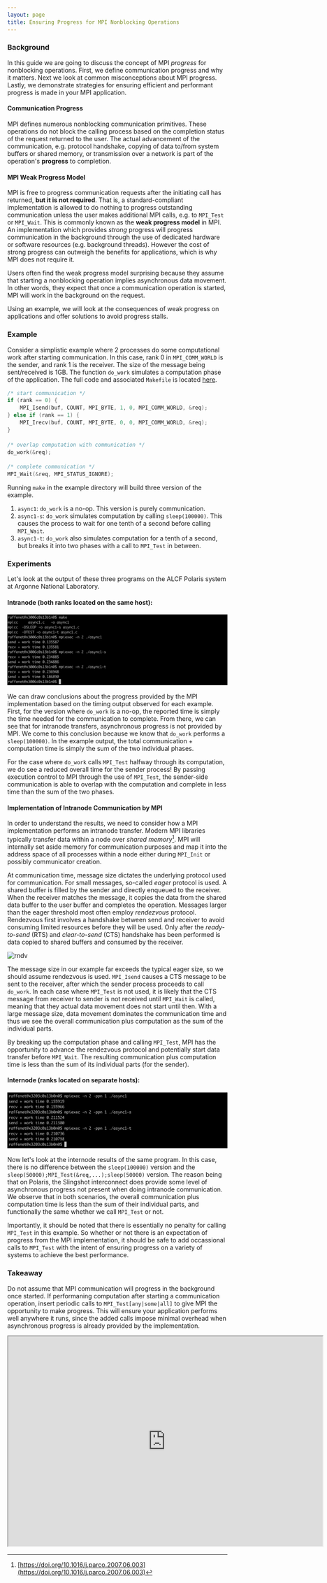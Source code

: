 ```yaml
---
layout: page
title: Ensuring Progress for MPI Nonblocking Operations
---
```


### Background

In this guide we
are going to discuss the concept of MPI _progress_ for nonblocking
operations. First, we define communication progress and why it
matters. Next we look at common misconceptions about MPI
progress. Lastly, we demonstrate strategies for ensuring efficient and
performant progress is made in your MPI application.

#### Communication Progress

MPI defines numerous nonblocking communication primitives. These
operations do not block the calling process based on the completion
status of the request returned to the user. The actual advancement of
the communication, e.g. protocol handshake, copying of data to/from
system buffers or shared memory, or transmission over a network is part
of the operation's **progress** to completion.

#### MPI Weak Progress Model

MPI is free to progress communication requests after the initiating call
has returned, **but it is not required**. That is, a standard-compliant
implementation is allowed to do nothing to progress outstanding
communication unless the user makes additional MPI calls, e.g. to
``MPI_Test`` or ``MPI_Wait``. This is commonly known as the **weak
progress model** in MPI. An implementation which provides *strong*
progress will progress communication in the background through the use
of dedicated hardware or software resources (e.g. background
threads). However the cost of strong progress can outweigh the benefits
for applications, which is why MPI does not require it.

Users often find the weak progress model surprising because they assume
that starting a nonblocking operation implies asynchronous data
movement. In other words, they expect that once a communication
operation is started, MPI will work in the background on the request.

Using an example, we will look at the consequences of weak progress on
applications and offer solutions to avoid progress stalls.

### Example

Consider a simplistic example where 2 processes do some computational
work after starting communication. In this case, rank 0 in
`MPI_COMM_WORLD` is the sender, and rank 1 is the receiver. The size of
the message being sent/received is 1GB. The function `do_work` simulates
a computation phase of the application. The full code and associated
`Makefile` is located [here][ex2].

```c
/* start communication */
if (rank == 0) {
    MPI_Isend(buf, COUNT, MPI_BYTE, 1, 0, MPI_COMM_WORLD, &req);
} else if (rank == 1) {
    MPI_Irecv(buf, COUNT, MPI_BYTE, 0, 0, MPI_COMM_WORLD, &req);
}

/* overlap computation with communication */
do_work(&req);

/* complete communication */
MPI_Wait(&req, MPI_STATUS_IGNORE);
```

Running `make` in the example directory will build three version of the example.

1. `async1`: `do_work` is a no-op. This version is purely
   communication.
2. `async1-s`: `do_work` simulates computation by calling
   `sleep(100000)`. This causes the process to wait for one tenth of a
   second before calling `MPI_Wait`.
3. `async1-t`: `do_work` also simulates computation for a tenth of a
   second, but breaks it into two phases with a call to `MPI_Test` in
   between.

### Experiments

Let's look at the output of these three programs on the ALCF Polaris
system at Argonne National Laboratory.

#### Intranode (both ranks located on the same host):
![async example on a single node of Polaris](/assets/images/polaris1.png)

We can draw conclusions about the progress provided by the MPI
implementation based on the timing output observed for each
example. First, for the version where `do_work` is a no-op, the reported
time is simply the time needed for the communication to complete. From
there, we can see that for intranode transfers, asynchronous progress is
not provided by MPI. We come to this conclusion because we know that
`do_work` performs a `sleep(100000)`. In the example output, the total
communication + computation time is simply the sum of the two individual
phases.

For the case where `do_work` calls `MPI_Test` halfway through its
computation, we do see a reduced overall time for the sender process! By
passing execution control to MPI through the use of `MPI_Test`, the
sender-side communication is able to overlap with the computation and
complete in less time than the sum of the two phases.

#### Implementation of Intranode Communication by MPI

In order to understand the results, we need to consider how a MPI
implementation performs an intranode transfer. Modern MPI libraries
typically transfer data within a node over *shared memory*[^1]. MPI will
internally set aside memory for communication purposes and map it into
the address space of all processes within a node either during
`MPI_Init` or possibly communicator creation.

At communication time, message size dictates the underlying protocol
used for communication. For small messages, so-called *eager* protocol
is used. A shared buffer is filled by the sender and directly enqueued
to the receiver. When the receiver matches the message, it copies the
data from the shared data buffer to the user buffer and completes the
operation. Messages larger than the eager threshold most often employ
*rendezvous* protocol. Rendezvous first involves a handshake between
send and receiver to avoid consuming limited resources before they will
be used. Only after the *ready-to-send* (RTS) and *clear-to-send* (CTS)
handshake has been performed is data copied to shared buffers and
consumed by the receiver.

![rndv](/assets/images/rndv.png)

The message size in our example far exceeds the typical eager size, so
we should assume rendezvous is used. `MPI_Isend` causes a CTS message to
be sent to the receiver, after which the sender process proceeds to call
`do_work`. In each case where `MPI_Test` is not used, it is likely that
the CTS message from receiver to sender is not received until `MPI_Wait`
is called, meaning that they actual data movement does not start until
then. With a large message size, data movement dominates the
communication time and thus we see the overall communication plus
computation as the sum of the individual parts.

By breaking up the computation phase and calling `MPI_Test`, MPI has the
opportunity to advance the rendezvous protocol and potentially start
data transfer before `MPI_Wait`. The resulting communication plus
computation time is less than the sum of its individual parts (for the
sender).

#### Internode (ranks located on separate hosts):
![async example on a single node of Polaris](/assets/images/polaris2.png)

Now let's look at the internode results of the same program. In this
case, there is no difference between the `sleep(100000)` version and the
`sleep(50000);MPI_Test(&req,...);sleep(50000)` version. The reason being
that on Polaris, the Slingshot interconnect does provide some level of
asynchronous progress not present when doing intranode communication. We
observe that in both scenarios, the overall communication plus
computation time is less than the sum of their individual parts, and
functionally the same whether we call `MPI_Test` or not.

Importantly, it should be noted that there is essentially no penalty for
calling `MPI_Test` in this example. So whether or not there is an
expectation of progress from the MPI implementation, it should be safe
to add occassional calls to `MPI_Test` with the intent of ensuring
progress on a variety of systems to achieve the best performance.

### Takeaway

Do not assume that MPI communication will progress in the background
once started. If performaning computation after starting a communication
operation, insert periodic calls to `MPI_Test[any|some|all]` to give MPI
the opportunity to make progress. This will ensure your application
performs well anywhere it runs, since the added calls impose minimal
overhead when asynchronous progress is already provided by the
implementation.

<iframe width="720" height="480"
src="https://www.youtube.com/embed/Ofu3vRpOglU">
</iframe>

[ex2]: https://github.com/raffenet/bssw-examples/blob/main/progress/
[^1]: [https://doi.org/10.1016/j.parco.2007.06.003](https://doi.org/10.1016/j.parco.2007.06.003)
